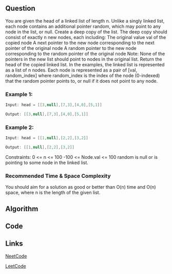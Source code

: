 ## Question
You are given the head of a linked list of length n. Unlike a singly linked list, each node contains an additional pointer random, which may point to any node in the list, or null.
Create a deep copy of the list.
The deep copy should consist of exactly n new nodes, each including:
The original value val of the copied node
A next pointer to the new node corresponding to the next pointer of the original node
A random pointer to the new node corresponding to the random pointer of the original node
Note: None of the pointers in the new list should point to nodes in the original list.
Return the head of the copied linked list.
In the examples, the linked list is represented as a list of n nodes. Each node is represented as a pair of [val, random_index] where random_index is the index of the node (0-indexed) that the random pointer points to, or null if it does not point to any node.
### Example 1:



```java
Input: head = [[3,null],[7,3],[4,0],[5,1]]

Output: [[3,null],[7,3],[4,0],[5,1]]

```
### Example 2:



```java
Input: head = [[1,null],[2,2],[3,2]]

Output: [[1,null],[2,2],[3,2]]

```
Constraints:
0 <= n <= 100
-100 <= Node.val <= 100
random is null or is pointing to some node in the linked list.


### Recommended Time & Space Complexity

You should aim for a solution as good or better than O(n) time and O(n) space, where n is the length of the given list.





## Algorithm

## Code

## Links

[NeetCode](https://neetcode.io/problems/copy-linked-list-with-random-pointer)

[LeetCode](https://leetcode.com/problems/copy-linked-list-with-random-pointer)
